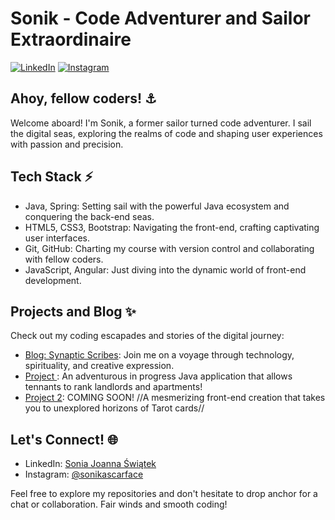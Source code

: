 # Sonik - Code Adventurer and Sailor Extraordinaire

[![LinkedIn](https://img.shields.io/badge/LinkedIn-Connect-blue?style=flat-square&logo=linkedin)](https://www.linkedin.com/in/joanna-sonia-sailor/)
[![Instagram](https://img.shields.io/badge/Instagram-Follow-ff69b4?style=flat-square&logo=instagram)](https://www.instagram.com/sonikascarface)

## Ahoy, fellow coders! ⚓️

Welcome aboard! I'm Sonik, a former sailor turned code adventurer. I sail the digital seas, exploring the realms of code and shaping user experiences with passion and precision.

## Tech Stack ⚡️

- Java, Spring: Setting sail with the powerful Java ecosystem and conquering the back-end seas.
- HTML5, CSS3, Bootstrap: Navigating the front-end, crafting captivating user interfaces.
- Git, GitHub: Charting my course with version control and collaborating with fellow coders.
- JavaScript, Angular: Just diving into the dynamic world of front-end development.

## Projects and Blog ✨

Check out my coding escapades and stories of the digital journey:

- [Blog: Synaptic Scribes](https://synapticscribes.wordpress.com): Join me on a voyage through technology, spirituality, and creative expression.
- [Project ](https://github.com/swiateks/rentersRank): An adventurous in progress Java application that allows tennants to rank landlords and apartments!
- [Project 2](https://github.com/): COMING SOON! //A mesmerizing front-end creation that takes you to unexplored horizons of Tarot cards//

## Let's Connect! 🌐

- LinkedIn: [Sonia Joanna Świątek](https://www.linkedin.com/in/joanna-sonia-sailor/)
- Instagram: [@sonikascarface](https://www.instagram.com/sonikascarface)

Feel free to explore my repositories and don't hesitate to drop anchor for a chat or collaboration. Fair winds and smooth coding!
